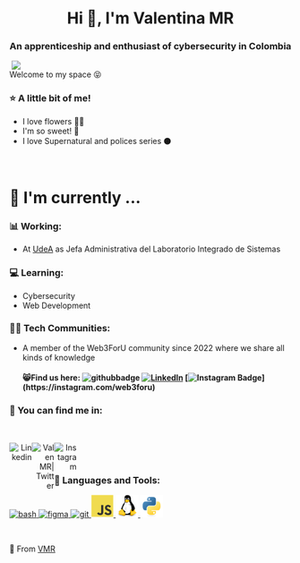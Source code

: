 <h1 align="center">Hi 👋, I'm Valentina MR</h1>
<h3 align="center">An apprenticeship and enthusiast of cybersecurity in Colombia</h3>

<img align='right' src='https://github.com/ValenMR/ValenMR/assets/79924429/9f6caba4-0173-42ab-87b7-45c33ea8d9d5' width='500"'>
<!-- ![octocat-1-valenMR](https://github.com/ValenMR/ValenMR/assets/79924429/9f6caba4-0173-42ab-87b7-45c33ea8d9d5) -->

Welcome to my space 😝
### :star: A little bit of me!
- I love flowers 🌻🌷
- I'm so sweet! 🍬
- I love Supernatural and polices series ⚫


<br/>

#  :calendar: I'm currently ...

### :bar_chart: Working:

- At [UdeA](https://www.linkedin.com/school/udea-/mycompany/) as Jefa Administrativa del Laboratorio Integrado de Sistemas

### :computer: Learning:

- Cybersecurity
- Web Development 

### :technologist: Tech Communities:

- A member of the Web3ForU community since 2022 where we share all kinds of knowledge
     #### :smile_cat:Find us here:  ![githubbadge](https://img.shields.io/github/followers/baiana?style=social) <a href="https://www.linkedin.com/in/web3foru-comunidad-750934254/"><img alt="LinkedIn" src="https://img.shields.io/badge/LinkedIn-Web3ForU-blue?style=flat&logo=linkedin"></a> [![Instagram Badge](https://img.shields.io/badge/-web3foru-purple?&logo=instagram&logoColor=white&link=[https://www.instagram.com/web3foru/](https://www.instagram.com/web3foru/))](https://instagram.com/web3foru)
  

### :purple_heart: You can find me in:
<br/>

<p align="right"> <a href="https://www.linkedin.com/in/valentina-muñozti/"> <img align="left" alt="Linkedin" width="40" src="https://cdn.jsdelivr.net/npm/simple-icons@v3/icons/linkedin.svg" /> </a>
  <a href="https://x.com/VMR1010"> <img align="left" alt="Valen MR| Twitter" width="40" src="https://upload.wikimedia.org/wikipedia/commons/c/cc/X_icon.svg" /> </a> <a href="https://www.instagram.com/valentina_mr10/"> <img align="left" alt="Instagram" width="40" src="https://cdn.jsdelivr.net/npm/simple-icons@v3/icons/instagram.svg" /> </a>
<br/>

<br/>

### :robot: Languages and Tools:
<p align="left"> <a href="https://www.gnu.org/software/bash/" target="_blank" rel="noreferrer"> <img src="https://www.vectorlogo.zone/logos/gnu_bash/gnu_bash-icon.svg" alt="bash" width="40" height="40"/> </a> <a href="https://www.figma.com/" target="_blank" rel="noreferrer"> <img src="https://www.vectorlogo.zone/logos/figma/figma-icon.svg" alt="figma" width="40" height="40"/> </a> <a href="https://git-scm.com/" target="_blank" rel="noreferrer"> <img src="https://www.vectorlogo.zone/logos/git-scm/git-scm-icon.svg" alt="git" width="40" height="40"/> </a> <a href="https://developer.mozilla.org/en-US/docs/Web/JavaScript" target="_blank" rel="noreferrer"> <img src="https://raw.githubusercontent.com/devicons/devicon/master/icons/javascript/javascript-original.svg" alt="javascript" width="40" height="40"/> </a> <a href="https://www.linux.org/" target="_blank" rel="noreferrer"> <img src="https://raw.githubusercontent.com/devicons/devicon/master/icons/linux/linux-original.svg" alt="linux" width="40" height="40"/> </a> <a href="https://www.python.org" target="_blank" rel="noreferrer"> <img src="https://raw.githubusercontent.com/devicons/devicon/master/icons/python/python-original.svg" alt="python" width="40" height="40"/> </a> </p>


<br/>

🍻 From [VMR](https://github.com/ValenMR)
<!--
**ValenMR/ValenMR** is a ✨ _special_ ✨ repository because its `README.md` (this file) appears on your GitHub profile.

Here are some ideas to get you started:

- 🔭 I’m currently working on ...
- 🌱 I’m currently learning ...
- 👯 I’m looking to collaborate on ...
- 🤔 I’m looking for help with ...
- 💬 Ask me about ...
- 📫 How to reach me: ...
- 😄 Pronouns: ...
- ⚡ Fun fact: ...
-->
